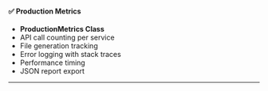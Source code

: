 #### ✅ Production Metrics

- **ProductionMetrics Class**
- API call counting per service
- File generation tracking
- Error logging with stack traces
- Performance timing
- JSON report export

---
